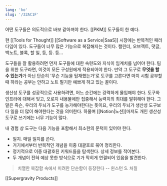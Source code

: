 ```yaml
---
lang: 'ko'
slug: '/32AC1F'
---
```


어떤 도구들은 의도적으로 바보 같아져야 한다. [[PKM]] 도구들이 한 예다.

현 [[Tools for Thought]] [[Software as a Service|SaaS]] 시장에는 반복적인 패러다임이 있다. 도구들이 너무 많은 기능으로 복잡해지는 것이다. 캘린더, 오브젝트, 댓글, 백노트, 블록, 할 일, 등, 등. 등...

도구들을 잘 활용하려면 먼저 도구들에 대한 숙련도와 지식이 임계치를 넘어야 한다. 팀을 위한 도구라면, 이것이 모든 구성원에게 적용되어야 한다.
만약 그 도구로 **무엇을 할 수 있는가**가 아닌 단순히 '무슨 기능을 탑재했는가'로 도구를 고른다면 마치 시험 공부할 때 하라는 공부는 안하고 노트 필기만 예쁘게 하고 있는 꼴이다.

생산성 도구를 성공적으로 사용하려면, 어느 순간에는 강력하게 몰입해야 한다. 도구와 인프라에 대해서 잊고, 오로지 내용물에만 집중해서 능력치의 최대를 발휘해야 한다. 그말은 즉슨, 우리의 두뇌가 도구를 능가해야한다는 뜻이요, 우리의 두뇌가 생산성 도구보다 일을 더 많이 해야한다는 것을 의미한다. 하물며 [[Notion|노션]]마저도 개인 생산성 도구로 쓰기에는 너무 기능이 많다.

내 경험 상 도구는 다음 기능을 포함해서 최소한의 문턱이 있어야 한다.

- 일지. 매일 일지를 쓴다.
- 거기에서부터 반복적인 개념을 이중 대괄호로 묶어 정리한다.
- 정기적으로 이중 대괄호된 키워드들을 탐색한다. 상세 정보를 적어본다.
- 두 개념이 전혀 예상 못한 방식으로 기가 막히게 연결되어 있음을 발견한다.

> 치열한 복잡함 속에서 미려한 단순함이 등장한다 -- 윈스턴 S. 처칠

[[Supergravity Products]]
